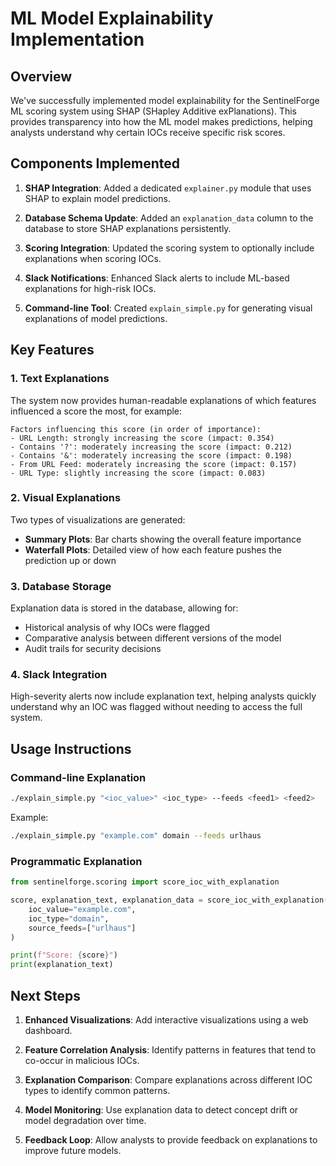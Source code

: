 # ML Model Explainability Implementation

## Overview

We've successfully implemented model explainability for the SentinelForge ML scoring system using SHAP (SHapley Additive exPlanations). This provides transparency into how the ML model makes predictions, helping analysts understand why certain IOCs receive specific risk scores.

## Components Implemented

1. **SHAP Integration**: Added a dedicated `explainer.py` module that uses SHAP to explain model predictions.

2. **Database Schema Update**: Added an `explanation_data` column to the database to store SHAP explanations persistently.

3. **Scoring Integration**: Updated the scoring system to optionally include explanations when scoring IOCs.

4. **Slack Notifications**: Enhanced Slack alerts to include ML-based explanations for high-risk IOCs.

5. **Command-line Tool**: Created `explain_simple.py` for generating visual explanations of model predictions.

## Key Features

### 1. Text Explanations

The system now provides human-readable explanations of which features influenced a score the most, for example:

```
Factors influencing this score (in order of importance):
- URL Length: strongly increasing the score (impact: 0.354)
- Contains '?': moderately increasing the score (impact: 0.212)
- Contains '&': moderately increasing the score (impact: 0.198)
- From URL Feed: moderately increasing the score (impact: 0.157)
- URL Type: slightly increasing the score (impact: 0.083)
```

### 2. Visual Explanations

Two types of visualizations are generated:
- **Summary Plots**: Bar charts showing the overall feature importance
- **Waterfall Plots**: Detailed view of how each feature pushes the prediction up or down

### 3. Database Storage

Explanation data is stored in the database, allowing for:
- Historical analysis of why IOCs were flagged
- Comparative analysis between different versions of the model
- Audit trails for security decisions

### 4. Slack Integration

High-severity alerts now include explanation text, helping analysts quickly understand why an IOC was flagged without needing to access the full system.

## Usage Instructions

### Command-line Explanation

```bash
./explain_simple.py "<ioc_value>" <ioc_type> --feeds <feed1> <feed2>
```

Example:
```bash
./explain_simple.py "example.com" domain --feeds urlhaus
```

### Programmatic Explanation

```python
from sentinelforge.scoring import score_ioc_with_explanation

score, explanation_text, explanation_data = score_ioc_with_explanation(
    ioc_value="example.com",
    ioc_type="domain",
    source_feeds=["urlhaus"]
)

print(f"Score: {score}")
print(explanation_text)
```

## Next Steps

1. **Enhanced Visualizations**: Add interactive visualizations using a web dashboard.

2. **Feature Correlation Analysis**: Identify patterns in features that tend to co-occur in malicious IOCs.

3. **Explanation Comparison**: Compare explanations across different IOC types to identify common patterns.

4. **Model Monitoring**: Use explanation data to detect concept drift or model degradation over time.

5. **Feedback Loop**: Allow analysts to provide feedback on explanations to improve future models. 
